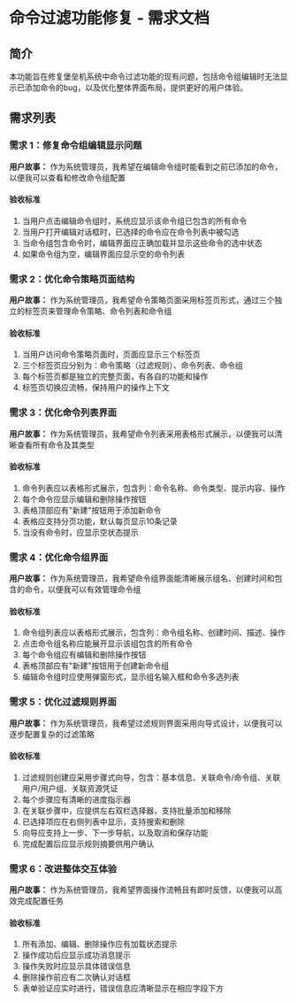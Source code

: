 # 命令过滤功能修复 - 需求文档

## 简介
本功能旨在修复堡垒机系统中命令过滤功能的现有问题，包括命令组编辑时无法显示已添加命令的bug，以及优化整体界面布局，提供更好的用户体验。

## 需求列表

### 需求 1：修复命令组编辑显示问题
**用户故事：** 作为系统管理员，我希望在编辑命令组时能看到之前已添加的命令，以便我可以查看和修改命令组配置
#### 验收标准
1. 当用户点击编辑命令组时，系统应显示该命令组已包含的所有命令
2. 当用户打开编辑对话框时，已选择的命令应在命令列表中被勾选
3. 当命令组包含命令时，编辑界面应正确加载并显示这些命令的选中状态
4. 如果命令组为空，编辑界面应显示空的命令列表

### 需求 2：优化命令策略页面结构
**用户故事：** 作为系统管理员，我希望命令策略页面采用标签页形式，通过三个独立的标签页来管理命令策略、命令列表和命令组
#### 验收标准
1. 当用户访问命令策略页面时，页面应显示三个标签页
2. 三个标签页应分别为：命令策略（过滤规则）、命令列表、命令组
3. 每个标签页都是独立的完整页面，有各自的功能和操作
4. 标签页切换应流畅，保持用户的操作上下文

### 需求 3：优化命令列表界面
**用户故事：** 作为系统管理员，我希望命令列表采用表格形式展示，以便我可以清晰查看所有命令及其类型
#### 验收标准
1. 命令列表应以表格形式展示，包含列：命令名称、命令类型、提示内容、操作
2. 每个命令应显示编辑和删除操作按钮
3. 表格顶部应有"新建"按钮用于添加新命令
4. 表格应支持分页功能，默认每页显示10条记录
5. 当没有命令时，应显示空状态提示

### 需求 4：优化命令组界面
**用户故事：** 作为系统管理员，我希望命令组界面能清晰展示组名、创建时间和包含的命令，以便我可以有效管理命令组
#### 验收标准
1. 命令组列表应以表格形式展示，包含列：命令组名称、创建时间、描述、操作
2. 点击命令组名称应能展开显示该组包含的所有命令
3. 每个命令组应有编辑和删除操作按钮
4. 表格顶部应有"新建"按钮用于创建新命令组
5. 编辑命令组时应使用弹窗形式，显示组名输入框和命令多选列表

### 需求 5：优化过滤规则界面
**用户故事：** 作为系统管理员，我希望过滤规则界面采用向导式设计，以便我可以逐步配置复杂的过滤策略
#### 验收标准
1. 过滤规则创建应采用步骤式向导，包含：基本信息、关联命令/命令组、关联用户/用户组、关联资源凭证
2. 每个步骤应有清晰的进度指示器
3. 在关联步骤中，应提供左右双栏选择器，支持批量添加和移除
4. 已选择项应在右侧列表中显示，支持搜索和删除
5. 向导应支持上一步、下一步导航，以及取消和保存功能
6. 完成配置后应显示规则摘要供用户确认

### 需求 6：改进整体交互体验
**用户故事：** 作为系统管理员，我希望界面操作流畅且有即时反馈，以便我可以高效完成配置任务
#### 验收标准
1. 所有添加、编辑、删除操作应有加载状态提示
2. 操作成功后应显示成功消息提示
3. 操作失败时应显示具体错误信息
4. 删除操作前应有二次确认对话框
5. 表单验证应实时进行，错误信息应清晰显示在相应字段下方